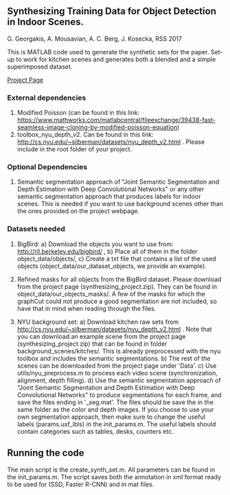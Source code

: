 ## Synthesizing Training Data for Object Detection in Indoor Scenes.
G. Georgakis, A. Mousavian, A. C. Berg, J. Kosecka, RSS 2017

This is MATLAB code used to generate the synthetic sets for the paper. Set-up to work for kitchen scenes and generates both a blended and a simple superimposed dataset.

[Project Page](https://cs.gmu.edu/~robot/synthesizing.html)

### External dependencies
1) Modified Poisson (can be found in this link: https://www.mathworks.com/matlabcentral/fileexchange/39438-fast-seamless-image-cloning-by-modified-poisson-equation)
2) toolbox_nyu_depth_v2. Can be found in this link: http://cs.nyu.edu/~silberman/datasets/nyu_depth_v2.html . Please include in the root folder of your project.

### Optional Dependencies
1) Semantic segmentation approach of "Joint Semantic Segmentation and Depth Estimation with Deep Convolutional Networks" or any other semantic segmentation approach that produces labels for indoor scenes. This is needed if you want to use background scenes other than the ones provided on the project webpage.  

### Datasets needed
1) BigBird: a) Download the objects you want to use from: http://rll.berkeley.edu/bigbird/ , b) Place all of them in the folder object_data/objects/, c) Create a txt file that contains a list of the used objects (object_data/our_dataset_objects, we provide an example).

2) Refined masks for all objects from the BigBird dataset. Please download from the project page (synthesizing_project.zip). They can be found in object_data/our_objects_masks/. A few of the masks for which the graphCut could not produce a good segmentation are not included, so have that in mind when reading through the files.

3) NYU background set: a) Download kitchen raw sets from http://cs.nyu.edu/~silberman/datasets/nyu_depth_v2.html . 
Note that you can download an example scene from the project page (synthesizing_project.zip) that can be found in folder background_scenes/kitches/. This is already preprocessed with the nyu toolbox and includes the semantic segmentations. b) The rest of the scenes can be downloaded from the project page under 'Data'. c) Use utils/nyu_preprocess.m to process each video scene (synchronization, alignment, depth filling). d) Use the semantic segmentation approach of "Joint Semantic Segmentation and Depth Estimation with Deep Convolutional Networks" to produce segmentations for each frame, and save the files ending in '_seg.mat'. The files should be save the in the same folder as the color and depth images. If you choose to use your own segmentation approach, then make sure to change the useful labels (params.usf_lbls) in the init_params.m. The useful labels should contain categories such as tables, desks, counters etc.

Running the code
-----------------
The main script is the create_synth_set.m. 
All parameters can be found in the init_params.m. 
The script saves both the annotation in xml format ready to be used for (SSD, Faster R-CNN) and in mat files.
